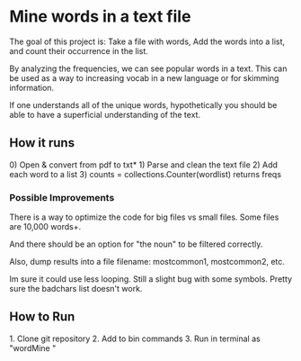 <h1>Mine words in a text file</h1>

The goal of this project is:
Take a file with words,
Add the words into a list,
and count their occurrence in the list.

By analyzing the frequencies,
we can see popular words in a text.
This can be used as a way to
increasing vocab in
a new language or for
skimming information.

If one understands all of the unique words,
hypothetically you should be able to have
a superficial understanding of the text.

<h2>How it runs</h3>
0) Open & convert from pdf to txt*
1) Parse and clean the text file
2) Add each word to a list
3) counts  = collections.Counter(wordlist) returns freqs


<h3>Possible Improvements</h3>
There is a way to optimize the code for
big files vs small files. Some files are
10,000 words+.

And there should be an option for 
"the noun" to be filtered correctly.

Also, dump results into a file
filename: mostcommon1, mostcommon2, etc.

Im sure it could use less looping.
Still a slight bug with some symbols.
Pretty sure the badchars list doesn't work.

<h2>How to Run</h2>
1. Clone git repository
2. Add to bin commands
3. Run in terminal as "wordMine <fileArg>"